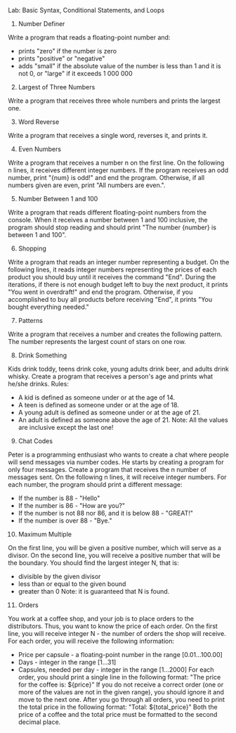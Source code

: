 Lab: Basic Syntax, Conditional Statements, and Loops



1. Number Definer

Write a program that reads a floating-point number and:
- prints "zero" if the number is zero
- prints "positive" or "negative"
- adds "small" if the absolute value of the number is less than 1 and it is not 0, or "large" if it exceeds 1 000 000


2. Largest of Three Numbers

Write a program that receives three whole numbers and prints the largest one.


3. Word Reverse

Write a program that receives a single word, reverses it, and prints it.


4. Even Numbers

Write a program that receives a number n on the first line. On the following n lines, it receives different integer numbers.
If the program receives an odd number, print "{num} is odd!" and end the program. Otherwise, if all numbers given are even, print "All numbers are even.".
  
  
5. Number Between 1 and 100

Write a program that reads different floating-point numbers from the console.
 When it receives a number between 1 and 100 inclusive, the program should stop reading and should print "The number {number} is between 1 and 100".
  
  
6. Shopping

Write a program that reads an integer number representing a budget. On the following lines, it reads integer numbers representing the prices of each product you should buy until it receives the command "End".
During the iterations, if there is not enough budget left to buy the next product, it prints "You went in overdraft!" and end the program.
Otherwise, if you accomplished to buy all products before receiving "End", it prints "You bought everything needed."
  
  
7. Patterns

Write a program that receives a number and creates the following pattern. The number represents the largest count of stars on one row.


8. Drink Something

Kids drink toddy, teens drink coke, young adults drink beer, and adults drink whisky. Create a program that receives a person's age and prints what he/she drinks.
Rules:
- A kid is defined as someone under or at the age of 14.
- A teen is defined as someone under or at the age of 18.
- A young adult is defined as someone under or at the age of 21.
- An adult is defined as someone above the age of 21.
Note: All the values are inclusive except the last one!


9. Chat Codes

Peter is a programming enthusiast who wants to create a chat where people will send messages via number codes. He starts by creating a program for only four messages. 
Create a program that receives the n number of messages sent. On the following n lines, it will receive integer numbers. For each number, the program should print a different message:
- If the number is 88 - "Hello"
- If the number is 86 - "How are you?"
- If the number is not 88 nor 86, and it is below 88 - "GREAT!"
- If the number is over 88 - "Bye."


10. Maximum Multiple

On the first line, you will be given a positive number, which will serve as a divisor. On the second line, you will receive a positive number that will be the boundary. You should find the largest integer N, that is:
- divisible by the given divisor
- less than or equal to the given bound
- greater than 0
Note: it is guaranteed that N is found.


11. Orders

You work at a coffee shop, and your job is to place orders to the distributors. Thus, you want to know the price of each order. On the first line, you will receive integer N - the number of orders the shop will receive. For each order, you will receive the following information:
- Price per capsule - a floating-point number in the range [0.01…100.00]
- Days - integer in the range [1…31]
- Capsules, needed per day - integer in the range [1…2000]
For each order, you should print a single line in the following format:
"The price for the coffee is: ${price}"
If you do not receive a correct order (one or more of the values are not in the given range), you should ignore it and move to the next one.
After you go through all orders, you need to print the total price in the following format:
"Total: ${total_price}"
Both the price of a coffee and the total price must be formatted to the second decimal place. 
